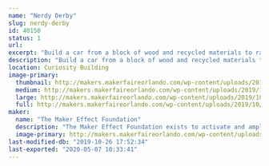 ```yaml
---
name: "Nerdy Derby"
slug: nerdy-derby
id: 40150
status: 1
url: 
excerpt: "Build a car from a block of wood and recycled materials to race down our custom made track!"
description: "Build a car from a block of wood and recycled materials to race down our custom made track!"
location: Curiosity Building
image-primary:
  thumbnail: http://makers.makerfaireorlando.com/wp-content/uploads/2019/10/48012747717_e33fda61f4_w-150x150.jpg
  medium: http://makers.makerfaireorlando.com/wp-content/uploads/2019/10/48012747717_e33fda61f4_w-300x225.jpg
  large: http://makers.makerfaireorlando.com/wp-content/uploads/2019/10/48012747717_e33fda61f4_w.jpg
  full: http://makers.makerfaireorlando.com/wp-content/uploads/2019/10/48012747717_e33fda61f4_w.jpg
maker:
  name: "The Maker Effect Foundation"
  description: "The Maker Effect Foundation exists to activate and amplify the efforts of makers as they learn, build and work together in their communities. Our efforts include research, publication, community organization, event production, and startup advisement. The foundation’s community organization and startup efforts are focused on Central Florida, however our research and publication efforts are not limited in scope. The Maker Effect Foundation is a 501(c)(3) public charity. "
  image-primary: http://makers.makerfaireorlando.com/wp-content/uploads/2015/09/candy_making_buttons_at_makerfx-1024x1024.jpg
last-modified-db: "2019-10-26 17:52:34"
last-exported: "2020-05-07 10:33:41"
---
```

